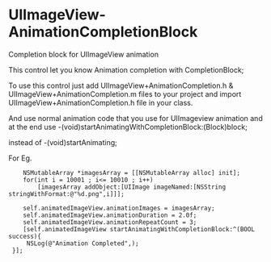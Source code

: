 UIImageView-AnimationCompletionBlock
====================================

Completion block for UIImageView animation

This control let you know Animation completion with CompletionBlock;

To use this control just add UIImageView+AnimationCompletion.h & UIImageView+AnimationCompletion.m files to your project and 
import UIImageView+AnimationCompletion.h file in your class.

And use normal animation code that you use for UIImageview animation and at the end use -(void)startAnimatingWithCompletionBlock:(Block)block;

instead of -(void)startAnimating;

For Eg.


        NSMutableArray *imagesArray = [[NSMutableArray alloc] init];
        for(int i = 10001 ; i<= 10010 ; i++)
            [imagesArray addObject:[UIImage imageNamed:[NSString stringWithFormat:@"%d.png",i]]];
        
        self.animatedImageView.animationImages = imagesArray;
        self.animatedImageView.animationDuration = 2.0f;
        self.animatedImageView.animationRepeatCount = 3;
        [self.animatedImageView startAnimatingWithCompletionBlock:^(BOOL success){
         NSLog(@"Animation Completed",);
     }];
